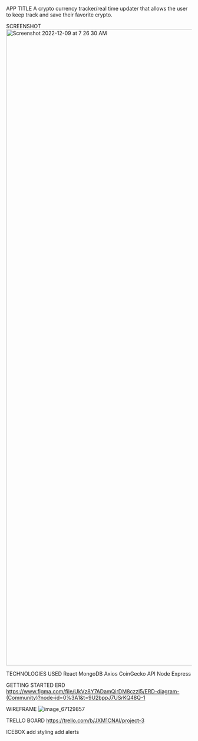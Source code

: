 APP TITLE
A crypto currency tracker/real time updater that allows the user to keep track and save their favorite crypto.

SCREENSHOT
<img width="1728" alt="Screenshot 2022-12-09 at 7 26 30 AM" src="https://user-images.githubusercontent.com/114432332/206712844-9388f668-370d-468f-a64e-33806cf251d8.png">

TECHNOLOGIES USED
React
MongoDB
Axios
CoinGecko API
Node
Express

GETTING STARTED
ERD
https://www.figma.com/file/UkVz8Y7ADamQirDM8czzl5/ERD-diagram-(Community)?node-id=0%3A1&t=9U2bppJ7USrKQ48Q-1

WIREFRAME
![image_67129857](https://user-images.githubusercontent.com/114432332/206719151-ddb5fd10-c378-471b-bbe2-e946fb4df931.JPG)

TRELLO BOARD
https://trello.com/b/JXM1CNAl/project-3

ICEBOX
add styling
add alerts
